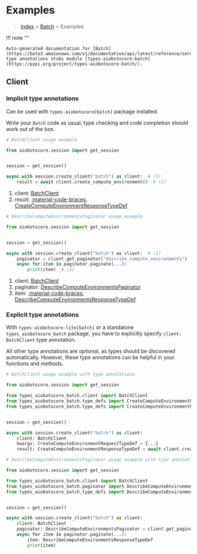 # Examples

> [Index](../README.md) > [Batch](./README.md) > Examples

!!! note ""

    Auto-generated documentation for [Batch](https://boto3.amazonaws.com/v1/documentation/api/latest/reference/services/batch.html#batch)
    type annotations stubs module [types-aiobotocore-batch](https://pypi.org/project/types-aiobotocore-batch/).

## Client

### Implicit type annotations

Can be used with `types-aiobotocore[batch]` package installed.

Write your `Batch` code as usual,
type checking and code completion should work out of the box.



```python
# BatchClient usage example

from aiobotocore.session import get_session


session = get_session()

async with session.create_client("batch") as client:  # (1)
    result = await client.create_compute_environment()  # (2)
```

1. client: [BatchClient](./client.md)
2. result: [:material-code-braces: CreateComputeEnvironmentResponseTypeDef](./type_defs.md#createcomputeenvironmentresponsetypedef) 



```python
# DescribeComputeEnvironmentsPaginator usage example

from aiobotocore.session import get_session


session = get_session()

async with session.create_client("batch") as client:  # (1)
    paginator = client.get_paginator("describe_compute_environments")  # (2)
    async for item in paginator.paginate(...):
        print(item)  # (3)
```

1. client: [BatchClient](./client.md)
2. paginator: [DescribeComputeEnvironmentsPaginator](./paginators.md#describecomputeenvironmentspaginator)
3. item: [:material-code-braces: DescribeComputeEnvironmentsResponseTypeDef](./type_defs.md#describecomputeenvironmentsresponsetypedef) 




### Explicit type annotations

With `types-aiobotocore-lite[batch]`
or a standalone `types_aiobotocore_batch` package, you have to explicitly specify
`client: BatchClient` type annotation.

All other type annotations are optional, as types should be discovered automatically.
However, these type annotations can be helpful in your functions and methods.


```python
# BatchClient usage example with type annotations

from aiobotocore.session import get_session

from types_aiobotocore_batch.client import BatchClient
from types_aiobotocore_batch.type_defs import CreateComputeEnvironmentResponseTypeDef
from types_aiobotocore_batch.type_defs import CreateComputeEnvironmentRequestTypeDef


session = get_session()

async with session.create_client("batch") as client:
    client: BatchClient
    kwargs: CreateComputeEnvironmentRequestTypeDef = {...}
    result: CreateComputeEnvironmentResponseTypeDef = await client.create_compute_environment(**kwargs)
```



```python
# DescribeComputeEnvironmentsPaginator usage example with type annotations

from aiobotocore.session import get_session

from types_aiobotocore_batch.client import BatchClient
from types_aiobotocore_batch.paginator import DescribeComputeEnvironmentsPaginator
from types_aiobotocore_batch.type_defs import DescribeComputeEnvironmentsResponseTypeDef


session = get_session()

async with session.create_client("batch") as client:
    client: BatchClient
    paginator: DescribeComputeEnvironmentsPaginator = client.get_paginator("describe_compute_environments")
    async for item in paginator.paginate(...):
        item: DescribeComputeEnvironmentsResponseTypeDef
        print(item)
```


